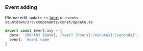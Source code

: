 ### Event adding
Please edit ``update.ts`` [here](https://github.com/MasterIceZ/events-countdown/blob/main/src/components/const/update.ts) or ``events-countdown/src/components/const/update.ts``
```typescript
export const Event:any = {
  date: '[Month] [Date], [Year] [hours]:[minutes]:[seconds]',
  event: 'event name'
}
```
